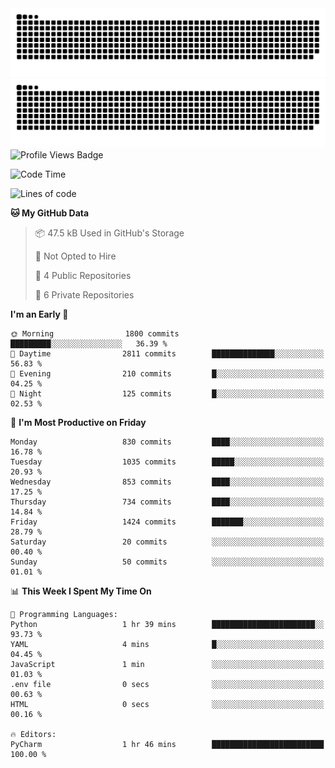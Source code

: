 <img src="https://github.com/nielsbaggerman/nielsbaggerman/blob/output/github-contribution-grid-snake.svg#gh-light-mode-only" alt="GitHub Snake Light">
<img src="https://github.com/nielsbaggerman/nielsbaggerman/blob/output/github-contribution-grid-snake-dark.svg#gh-dark-mode-only" alt="GitHub Snake Dark">
<img src="https://komarev.com/ghpvc/?username=nielsbaggerman&amp;label=Profile+Views" alt="Profile Views Badge" />

<!--START_SECTION:waka-->
![Code Time](http://img.shields.io/badge/Code%20Time-2%2C135%20hrs%2043%20mins-blue)

![Lines of code](https://img.shields.io/badge/From%20Hello%20World%20I%27ve%20Written-7.5%20million%20lines%20of%20code-blue)

**🐱 My GitHub Data** 

> 📦 47.5 kB Used in GitHub's Storage 
 > 
> 🚫 Not Opted to Hire
 > 
> 📜 4 Public Repositories 
 > 
> 🔑 6 Private Repositories 
 > 
**I'm an Early 🐤** 

```text
🌞 Morning                1800 commits        █████████░░░░░░░░░░░░░░░░   36.39 % 
🌆 Daytime                2811 commits        ██████████████░░░░░░░░░░░   56.83 % 
🌃 Evening                210 commits         █░░░░░░░░░░░░░░░░░░░░░░░░   04.25 % 
🌙 Night                  125 commits         █░░░░░░░░░░░░░░░░░░░░░░░░   02.53 % 
```
📅 **I'm Most Productive on Friday** 

```text
Monday                   830 commits         ████░░░░░░░░░░░░░░░░░░░░░   16.78 % 
Tuesday                  1035 commits        █████░░░░░░░░░░░░░░░░░░░░   20.93 % 
Wednesday                853 commits         ████░░░░░░░░░░░░░░░░░░░░░   17.25 % 
Thursday                 734 commits         ████░░░░░░░░░░░░░░░░░░░░░   14.84 % 
Friday                   1424 commits        ███████░░░░░░░░░░░░░░░░░░   28.79 % 
Saturday                 20 commits          ░░░░░░░░░░░░░░░░░░░░░░░░░   00.40 % 
Sunday                   50 commits          ░░░░░░░░░░░░░░░░░░░░░░░░░   01.01 % 
```


📊 **This Week I Spent My Time On** 

```text
💬 Programming Languages: 
Python                   1 hr 39 mins        ███████████████████████░░   93.73 % 
YAML                     4 mins              █░░░░░░░░░░░░░░░░░░░░░░░░   04.45 % 
JavaScript               1 min               ░░░░░░░░░░░░░░░░░░░░░░░░░   01.03 % 
.env file                0 secs              ░░░░░░░░░░░░░░░░░░░░░░░░░   00.63 % 
HTML                     0 secs              ░░░░░░░░░░░░░░░░░░░░░░░░░   00.16 % 

🔥 Editors: 
PyCharm                  1 hr 46 mins        █████████████████████████   100.00 % 
```


<!--END_SECTION:waka-->
